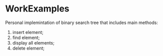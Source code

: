 # WorkExamples
Personal implemintation of binary search tree that includes main methods:
1) insert element;
2) find element;
3) display all elements;
4) delete element;
